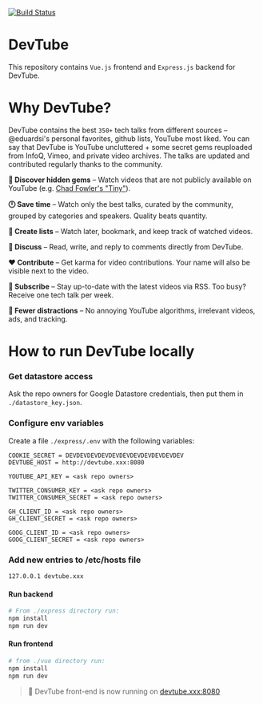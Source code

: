 [![Build Status](https://github.com/watch-devtube/web/actions/workflows/server-deploy.yml/badge.svg)](https://github.com/watch-devtube/web/)

# DevTube

This repository contains `Vue.js` frontend and `Express.js` backend for DevTube.

# Why DevTube?

DevTube contains the best `350+` tech talks from different sources – @eduardsi's personal favorites, github lists, YouTube most liked. You can say that DevTube is YouTube uncluttered + some secret gems reuploaded from InfoQ, Vimeo, and private video archives. The talks are updated and contributed regularly thanks to the community.

**💎 Discover hidden gems** – Watch videos that are not publicly available on YouTube (e.g. [Chad Fowler's "Tiny"](https://dev.tube/video/NXSS01n97G0)).

**🕛 Save time** – Watch only the best talks, curated by the community, grouped by categories and speakers. Quality beats quantity.

**🔖 Create lists** – Watch later, bookmark, and keep track of watched videos.

**💬 Discuss** – Read, write, and reply to comments directly from DevTube.

**❤️ Contribute** – Get karma for video contributions. Your name will also be visible next to the video.

**🔔 Subscribe** – Stay up-to-date with the latest videos via RSS. Too busy? Receive one tech talk per week.

**🧘 Fewer distractions** – No annoying YouTube algorithms, irrelevant videos, ads, and tracking.

# How to run DevTube locally

### Get datastore access

Ask the repo owners for Google Datastore credentials, then put them in `./datastore_key.json`.

### Configure env variables

Create a file `./express/.env` with the following variables:

```
COOKIE_SECRET = DEVDEVDEVDEVDEVDEVDEVDEVDEVDEVDEV
DEVTUBE_HOST = http://devtube.xxx:8080

YOUTUBE_API_KEY = <ask repo owners>

TWITTER_CONSUMER_KEY = <ask repo owners>
TWITTER_CONSUMER_SECRET = <ask repo owners>

GH_CLIENT_ID = <ask repo owners>
GH_CLIENT_SECRET = <ask repo owners>

GOOG_CLIENT_ID = <ask repo owners>
GOOG_CLIENT_SECRET = <ask repo owners>
```

### Add new entries to /etc/hosts file

```
127.0.0.1 devtube.xxx
```

#### Run backend

```bash
# From ./express directory run:
npm install
npm run dev
```

#### Run frontend

```bash
# from ./vue directory run:
npm install
npm run dev
```

> 🚀 DevTube front-end is now running on [devtube.xxx:8080](http://devtube.xxx:8080)
